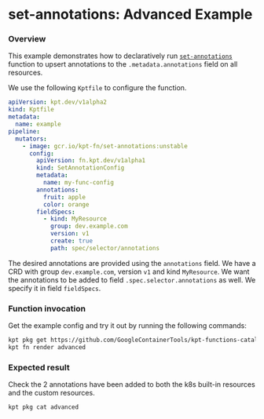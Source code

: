 # set-annotations: Advanced Example

### Overview

This example demonstrates how to declaratively run [`set-annotations`] function
to upsert annotations to the `.metadata.annotations` field on all resources.

We use the following `Kptfile` to configure the function.

```yaml
apiVersion: kpt.dev/v1alpha2
kind: Kptfile
metadata:
  name: example
pipeline:
  mutators:
    - image: gcr.io/kpt-fn/set-annotations:unstable
      config:
        apiVersion: fn.kpt.dev/v1alpha1
        kind: SetAnnotationConfig
        metadata:
          name: my-func-config
        annotations:
          fruit: apple
          color: orange
        fieldSpecs:
          - kind: MyResource
            group: dev.example.com
            version: v1
            create: true
            path: spec/selector/annotations
```

The desired annotations are provided using the `annotations` field. We have a
CRD with group `dev.example.com`, version `v1` and kind `MyResource`. We want
the annotations to be added to field `.spec.selector.annotations` as well. We
specify it in field `fieldSpecs`.

### Function invocation

Get the example config and try it out by running the following commands:

```sh
kpt pkg get https://github.com/GoogleContainerTools/kpt-functions-catalog.git/examples/set-annotations/advanced .
kpt fn render advanced
```

### Expected result

Check the 2 annotations have been added to both the k8s built-in resources and
the custom resources.

```sh
kpt pkg cat advanced
```

[`set-annotations`]: https://catalog.kpt.dev/set-annotations/v0.1/
